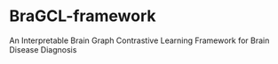 # BraGCL-framework
An Interpretable Brain Graph Contrastive Learning Framework for Brain Disease Diagnosis
